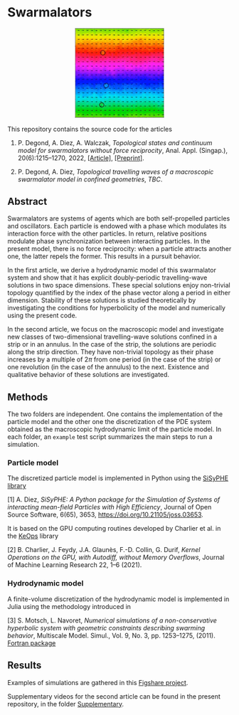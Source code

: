 # Swarmalators

<p align="center">
<img src="./exampletw.gif" alt="example" width="200"/>
</p>

This repository contains the source code for the articles 

1. P. Degond, A. Diez, A. Walczak, *Topological states and continuum model for swarmalators without force reciprocity*, Anal. Appl. (Singap.), 20(6):1215–1270, 2022, [[Article]](https://www.worldscientific.com/doi/10.1142/S0219530522400073), [[Preprint]](https://arxiv.org/abs/2205.15739).

2. P. Degond, A. Diez, *Topological travelling waves of a macroscopic swarmalator model in confined geometries*, *TBC*.

## Abstract 
Swarmalators are systems of agents which are both self-propelled particles and oscillators. Each particle is endowed with a phase which modulates its interaction force with the other particles. In return, relative positions modulate phase synchronization between interacting particles. In the present model, there is no force reciprocity: when a particle attracts another one, the latter repels the former. This results in a pursuit behavior. 

In the first article, we derive a hydrodynamic model of this swarmalator system and show that it has explicit doubly-periodic travelling-wave solutions in two space dimensions. These special solutions enjoy non-trivial topology quantified by the index of the phase vector along a period in either dimension. Stability of these solutions is studied theoretically by investigating the conditions for hyperbolicity of the model and numerically using the present code. 

In the second article, we focus on the macroscopic model and investigate new classes of two-dimensional travelling-wave solutions confined in a strip or in an annulus. In the case of the strip, the solutions are periodic along the strip direction. They have non-trivial topology as their phase increases by a multiple of $2 \pi$ from one period (in the case of the strip) or one revolution (in the case of the annulus) to the next. Existence and qualitative behavior of these solutions are investigated.

## Methods

The two folders are independent. One contains the implementation of the particle model and the other one the discretization of the PDE system obtained as the macroscopic hydrodynamic limit of the particle model. In each folder, an `example` test script summarizes the main steps to run a simulation. 

### Particle model

The discretized particle model is implemented in Python using the [SiSyPHE library](https://sisyphe.readthedocs.io/en/latest/)

[1] A. Diez, *SiSyPHE: A Python package for the Simulation of Systems of interacting mean-field Particles with High Efficiency*, Journal of Open Source Software, 6(65), 3653, https://doi.org/10.21105/joss.03653. 

It is based on the GPU computing routines developed by Charlier et al. in the [KeOps](https://www.kernel-operations.io/keops/index.html) library 

[2] B. Charlier, J. Feydy, J.A. Glaunès, F.-D. Collin, G. Durif, *Kernel Operations on the GPU, with Autodiff, without Memory Overflows*, Journal of Machine Learning Research 22, 1–6 (2021).



### Hydrodynamic model 

A finite-volume discretization of the hydrodynamic model is implemented in Julia using the methodology introduced in 

[3] S. Motsch, L. Navoret, *Numerical simulations of a non-conservative hyperbolic system with geometric constraints describing swarming behavior*, Multiscale Model. Simul., Vol. 9, No. 3, pp. 1253–1275, (2011). [Fortran package](https://github.com/smotsch/Vicsek_macro)


## Results 

Examples of simulations are gathered in this [Figshare project](https://figshare.com/projects/Topological_states_and_continuum_model_for_swarmalators_without_force_reciprocity/139912).

Supplementary videos for the second article can be found in the present repository, in the folder [Supplementary](https://github.com/antoinediez/Swarmalators/Supplememtary).


